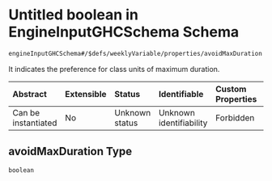 # Untitled boolean in EngineInputGHCSchema Schema

```txt
engineInputGHCSchema#/$defs/weeklyVariable/properties/avoidMaxDuration
```

It indicates the preference for class units of maximum duration.

| Abstract            | Extensible | Status         | Identifiable            | Custom Properties | Additional Properties | Access Restrictions | Defined In                                                        |
| :------------------ | :--------- | :------------- | :---------------------- | :---------------- | :-------------------- | :------------------ | :---------------------------------------------------------------- |
| Can be instantiated | No         | Unknown status | Unknown identifiability | Forbidden         | Allowed               | none                | [ghc.schema.json*](../out/ghc.schema.json "open original schema") |

## avoidMaxDuration Type

`boolean`
